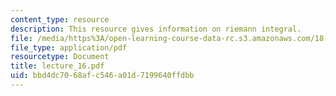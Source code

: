 ```yaml
---
content_type: resource
description: This resource gives information on riemann integral.
file: /media/https%3A/open-learning-course-data-rc.s3.amazonaws.com/18-01-single-variable-calculus-fall-2005/bbd4dc7068afc546a01d7199640ffdbb_lecture_16.pdf
file_type: application/pdf
resourcetype: Document
title: lecture_16.pdf
uid: bbd4dc70-68af-c546-a01d-7199640ffdbb
---
```


